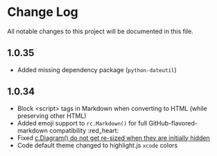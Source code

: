 # Change Log

All notable changes to this project will be documented in this file.

## 1.0.35

- Added missing dependency package (`python-dateutil`)


## 1.0.34

- Block \<script\> tags in Markdown when converting to HTML (while preserving other HTML)
- Added emoji support to `rc.Markdown()` for full GitHub-flavored-markdown compatibility :red_heart:
- Fixed [c.Diagram() do not get re-sized when they are initially hidden](https://github.com/darenr/report_creator/issues/13)
- Code default theme changed to highlight.js `xcode` colors
